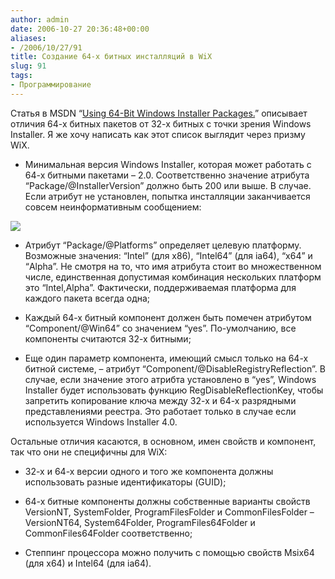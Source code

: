 ```yaml
---
author: admin
date: 2006-10-27 20:36:48+00:00
aliases:
- /2006/10/27/91
title: Создание 64-х битных инсталляций в WiX
slug: 91
tags:
- Программирование
---
```


Статья в MSDN “[Using 64-Bit Windows Installer Packages.](http://windowssdk.msdn.microsoft.com/en-us/library/ms710374.aspx)” описывает отличия 64-х битных пакетов от 32-х битных с точки зрения Windows Installer. Я же хочу написать как этот список выглядит через призму WiX.

<!--more-->

  * Минимальная версия Windows Installer, которая может работать с 64-х битными пакетами – 2.0. Соответственно значение атрибута “Package/@InstallerVersion” должно быть 200 или выше. В случае. Если атрибут не установлен, попытка инсталляции заканчивается совсем неинформативным сообщением:  

![](/2006/10/WindowsInstallerError.png)

  * Атрибут “Package/@Platforms” определяет целевую платформу. Возможные значения: “Intel” (для x86), “Intel64” (для ia64), “x64” и “Alpha”. Не смотря на то, что имя атрибута стоит во множественном числе, единственная допустимая комбинация нескольких платформ это “Intel,Alpha”. Фактически, поддерживаемая платформа для каждого пакета всегда одна;

  * Каждый 64-х битный компонент должен быть помечен атрибутом “Component/@Win64” со значением “yes”. По-умолчанию, все компоненты считаются 32-х битными;

  * Еще один параметр компонента, имеющий смысл только на 64-х битной системе, – атрибут “Component/@DisableRegistryReflection”. В случае, если значение этого атрибта установлено в “yes”, Windows Installer будет использовать функцию RegDisableReflectionKey, чтобы запретить копирование ключа между 32-х и 64-х разрядными представлениями реестра. Это работает только в случае если используется Windows Installer 4.0.

Остальные отличия касаются, в основном, имен свойств и компонент, так что они не специфичны для WiX:

  * 32-х и 64-х версии одного и того же компонента должны использовать разные идентификаторы (GUID);

  * 64-х битные компоненты должны собственные варианты свойств VersionNT, SystemFolder, ProgramFilesFolder и CommonFilesFolder – VersionNT64, System64Folder, ProgramFiles64Folder и CommonFiles64Folder соответственно;

  * Степпинг процессора можно получить с помощью свойств Msix64 (для x64) и Intel64 (для ia64).
